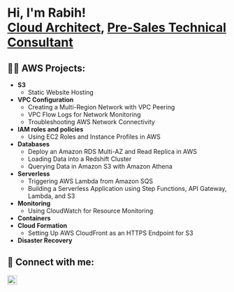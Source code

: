 <h1>Hi, I'm Rabih! <br/><a href="https://github.com/Rabihhaddad">Cloud Architect</a>, <a href="https://www.linkedin.com/rabih-haddad-738219a4//">Pre-Sales Technical Consultant</a>

<h2>👨‍💻 AWS Projects:</h2>

- <b>S3</b>
  - Static Website Hosting
- <b>VPC Configuration</b>
  - Creating a Multi-Region Network with VPC Peering 
  - VPC Flow Logs for Network Monitoring
  - Troubleshooting AWS Network Connectivity
- <b>IAM roles and policies</b>
  - Using EC2 Roles and Instance Profiles in AWS
- <b>Databases</b>
  - Deploy an Amazon RDS Multi-AZ and Read Replica in AWS
  - Loading Data into a Redshift Cluster
  - Querying Data in Amazon S3 with Amazon Athena
- <b>Serverless</b>
  - Triggering AWS Lambda from Amazon SQS
  - Building a Serverless Application using Step Functions, API Gateway, Lambda, and S3
- <b>Monitoring</b>
  - Using CloudWatch for Resource Monitoring
- <b>Containers</b>
- <b>Cloud Formation</b>
  - Setting Up AWS CloudFront as an HTTPS Endpoint for S3
- <b>Disaster Recovery</b>

<h2> 🤳 Connect with me:</h2>

[<img align="left" alt="RabihHaddad | LinkedIn" width="22px" src="https://cdn.jsdelivr.net/npm/simple-icons@v3/icons/linkedin.svg" />][linkedin]

[linkedin]: [https://linkedin.com/rabih-haddad-738219a4/](https://www.linkedin.com/in/rabih-haddad-738219a4/)

<!--
**Rabihhaddad/Rabihhaddad** is a ✨ _special_ ✨ repository because its `README.md` (this file) appears on your GitHub profile.

Here are some ideas to get you started:

- 🔭 I’m currently working on ...
- 🌱 I’m currently learning ...
- 👯 I’m looking to collaborate on ...
- 🤔 I’m looking for help with ...
- 💬 Ask me about ...
- 📫 How to reach me: ...
- 😄 Pronouns: ...
- ⚡ Fun fact: ...
-->
